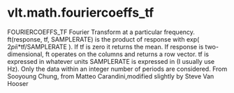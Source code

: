 # vlt.math.fouriercoeffs_tf

  FOURIERCOEFFS_TF  Fourier Transform at a particular frequency.
 	ft(response, tf, SAMPLERATE) is the product of response with
 	exp( 2*pi*i*tf/SAMPLERATE ). If tf is zero it returns the mean.
 	If response is two-dimensional, ft operates on the columns and
 	returns a row vector.
 	tf is expressed in whatever units SAMPLERATE is expressed in 
 	(I usually use Hz). Only the data within an integer number of periods 
 	are considered.
 	From Sooyoung Chung, from Matteo Carandini,modified slightly by
    Steve Van Hooser
